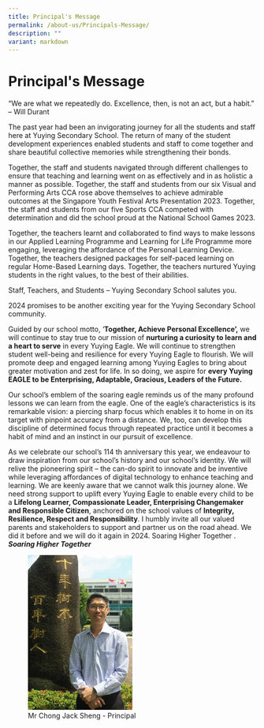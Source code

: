 ```yaml
---
title: Principal's Message
permalink: /about-us/Principals-Message/
description: ""
variant: markdown
---
```

Principal's Message
===================
“We are what we repeatedly do. Excellence, then, is not an act, but a
habit.” – Will Durant

The past year had been an invigorating journey for all the students and
staff here at Yuying Secondary School. The return of many of the student development experiences enabled students and staff to come together and share beautiful collective memories while strengthening their bonds.

Together, the staff and students navigated through different challenges to ensure that teaching and learning went on as effectively and in as holistic a manner as possible. Together, the staff and students from our six Visual and Performing Arts CCA rose above themselves to achieve admirable outcomes at the Singapore Youth Festival Arts Presentation 2023. Together, the staff and students from our five Sports CCA competed with determination and did the school proud at the National School Games 2023.

Together, the teachers learnt and collaborated to find ways to make lessons in our Applied Learning Programme and Learning for Life Programme more engaging, leveraging the affordance of the Personal
Learning Device. Together, the teachers designed packages for self-paced learning on regular Home-Based Learning days. Together, the teachers nurtured Yuying students in the right values, to the best of
their abilities.

Staff, Teachers, and Students – Yuying Secondary School salutes you.

2024 promises to be another exciting year for the Yuying Secondary School community.

Guided by our school motto, ‘**Together, Achieve Personal Excellence’,** we will continue to stay true to our mission of **nurturing a curiosity to learn and a heart to serve** in every Yuying Eagle. We will continue
to strengthen student well-being and resilience for every Yuying Eagle to flourish. We will promote deep and engaged learning among Yuying Eagles to bring about greater motivation and zest for life. In so
doing, we aspire for **every Yuying EAGLE to be Enterprising, Adaptable, Gracious, Leaders of the Future.**

Our school’s emblem of the soaring eagle reminds us of the many profound lessons we can learn from the eagle. One of the eagle’s characteristics is its remarkable vision: a piercing sharp focus which enables it to home in on its target with pinpoint accuracy from a distance. We, too, can develop this discipline of determined focus through repeated practice until it becomes a habit of mind and an instinct in our pursuit of excellence.

As we celebrate our school’s 114 th anniversary this year, we endeavour to draw inspiration from our school’s history and our school’s identity. We will relive the pioneering spirit – the can-do spirit to innovate and be inventive while leveraging affordances of digital technology to enhance teaching and learning. We are keenly aware that we cannot walk this journey alone. We need strong support to uplift every Yuying Eagle to enable every child to be a **Lifelong Learner, Compassionate Leader, Enterprising Changemaker and Responsible Citizen**, anchored on the school values of **Integrity, Resilience, Respect and Responsibility**. I humbly invite all our valued parents and stakeholders to support and partner us on the road ahead. We did it before and we will do it again in 2024.
Soaring Higher Together
.
***Soaring Higher Together***
<figure><img src="/images/Mr%20Chong%20JS.jpg" style="width:50%"><figcaption> Mr Chong Jack Sheng - 
Principal</figcaption></figure>
